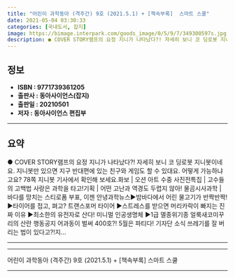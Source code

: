 ```yaml
---
title: "어린이 과학동아 (격주간) 9호 (2021.5.1) + [책속부록]  스마트 스쿨"
date: 2021-05-04 03:30:33
categories: [국내도서, 잡지]
image: https://bimage.interpark.com/goods_image/0/5/9/7/349300597s.jpg
description: ● COVER STORY램프의 요정 지니가 나타났다?! 자세히 보니 코 딩로봇 지니봇이네요. 지니봇만 있으면 지구 반대편에 있는 친구와 게임도 할 수 있대요. 어떻게 가능하냐고요? 78쪽 지니봇 기사에서 확인해 보세요.화보 | 오션 아트 수중 사진전특집 | 고수들의 고백법 사랑은 과학
---
```


## **정보**

- **ISBN : 9771739361205**
- **출판사 : 동아사이언스(잡지)**
- **출판일 : 20210501**
- **저자 : 동아사이언스 편집부**

------



## **요약**

●  COVER STORY램프의 요정 지니가 나타났다?! 자세히 보니 코 딩로봇 지니봇이네요. 지니봇만 있으면 지구 반대편에 있는 친구와 게임도 할 수 있대요. 어떻게 가능하냐고요? 78쪽 지니봇 기사에서 확인해 보세요.화보 | 오션 아트 수중 사진전특집 | 고수들의 고백법 사랑은 과학을 타고!기획 | 어떤 고난과 역경도 두렵지 않아! 물곰시사과학 | 바다를 망치는 스티로폼 부표, 이젠 안녕과학뉴스▶밤바다에서 어린 물고기가 반짝반짝! ▶타이어를 접고, 펴고? 트랜스포머 타이어 ▶스트레스를 받으면 머리카락이 빠지는 진짜 이유 ▶최소한의 유전자로 산다! 미니멀 인공생명체 ▶1급 멸종위기종 얼룩새코미꾸리의 산란 행동공지 어과동이 벌써 400호?! 5월은 파티다! 기자단 소식 쓰레기를 잘 버리는 법이 있다고?!지...

------



------


어린이 과학동아 (격주간) 9호 (2021.5.1) + [책속부록]  스마트 스쿨 

------


